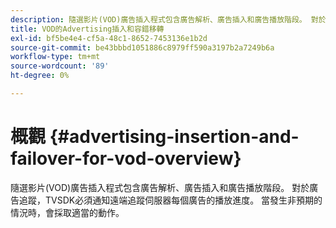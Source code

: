 ```yaml
---
description: 隨選影片(VOD)廣告插入程式包含廣告解析、廣告插入和廣告播放階段。 對於廣告追蹤，TVSDK必須通知遠端追蹤伺服器每個廣告的播放進度。 當發生非預期的情況時，會採取適當的動作。
title: VOD的Advertising插入和容錯移轉
exl-id: bf5be4e4-cf5a-48c1-8652-7453136e1b2d
source-git-commit: be43bbbd1051886c8979ff590a3197b2a7249b6a
workflow-type: tm+mt
source-wordcount: '89'
ht-degree: 0%

---
```


# 概觀 {#advertising-insertion-and-failover-for-vod-overview}

隨選影片(VOD)廣告插入程式包含廣告解析、廣告插入和廣告播放階段。 對於廣告追蹤，TVSDK必須通知遠端追蹤伺服器每個廣告的播放進度。 當發生非預期的情況時，會採取適當的動作。
